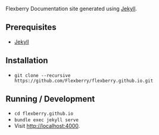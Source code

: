 Flexberry Documentation site generated using [Jekyll](https://jekyllrb.com/).

## Prerequisites
* [Jekyll](https://jekyllrb.com/)

## Installation
* `git clone --recursive https://github.com/Flexberry/flexberry.github.io.git`

## Running / Development
* `cd flexberry.github.io`
* `bundle exec jekyll serve`
* Visit [http://localhost:4000](http://localhost:4000).

